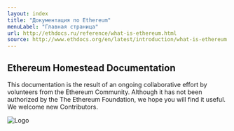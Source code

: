 ```yaml
---
layout: index
title: "Документация по Ethereum"
menuLabel: "Главная страница"
url: http://ethdocs.ru/reference/what-is-ethereum.html
source: http://www.ethdocs.org/en/latest/introduction/what-is-ethereum.html
---
```





Ethereum Homestead Documentation
--------

This documentation is the result of an ongoing collaborative effort by volunteers from the Ethereum Community. Although it has not been authorized by the The Ethereum Foundation, we hope you will find it useful. We welcome new Contributors.

![Logo](http://www.ethdocs.org/en/latest/_images/ethereum-homestead-documentation-logo.png "Logo")

